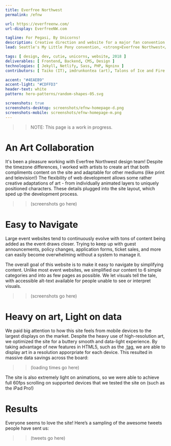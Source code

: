 ```yaml
---
title: Everfree Northwest
permalink: /efnw

url: https://everfreenw.com/
url-display: EverfreeNW.com

tagline: For Pegasi, By Unicorns!
description: Creative direction and website for a major fan convention
lead: Seattle's My Little Pony convention, <strong>Everfree Northwest</strong>, reached out to partner with me to develop and launch a site for their 2018 convention. This family-friendly event brings together fans of the <em>My Little Pony</em> franchise from around the world to share their passion for ponies, featuring show VIPs, hundreds of events, concerts, an artist alley, and more.

tags: [ design, dev, cutie, unicorns, website, 2018 ]
deliverables: [ Frontend, Backend, CMS, Design ]
technologies: [ Jekyll, Netlify, Sass, PHP, Ngninx ]
contributors: [ Taiko (IT), imdrunkontea (art), Talons of Ice and Fire (art), Christa D (art), KellyTheDrawingUnicorn (art) ]

accent: "#4EAEB9"
accent-light: "#CDFFD3"
header-text: white
pattern: hero-patterns/random-shapes-05.svg

screenshots: true
screenshots-desktop: screenshots/efnw-homepage-d.png
screenshots-mobile: screenshots/efnw-homepage-m.png
---
```


> > NOTE: This page is a work in progress.

# An Art Collaboration

It's been a pleasure working with Everfree Northwest design team! Despite the timezone differences, I worked with artists to create art that both compliments content on the site and adaptable for other mediums (like print and television!) The flexibility of web development allows some rather creative adaptations of art - from individually animated layers to uniquely positioned characters. These details plugged into the site layout, which sped up the development process.

> > (screenshots go here)

# Easy to Navigate

Large event websites tend to continuously evolve with tons of content being added as the event draws closer. Trying to keep up with guest announcements, policy changes, application forms, ticket sales, and more can easily become overwhelming without a system to manage it.

The overall goal of this website is to make it easy to navigate by simplifying content. Unlike most event websites, we simplified our content to 6 simple categories and into as few pages as possible. We let visuals tell the tale, with accessible alt-text available for people unable to see or interpret visuals.

> > (screenshots go here)

# Heavy on art, Light on data

We paid big attention to how this site feels from mobile devices to the largest displays on the market. Despite the heavy use of high-resolution art, we optimized the site for a buttery smooth and data-light experience. By taking advantage of new features in HTML5, such as the [<image> tag](https://developer.mozilla.org/en-US/docs/Web/HTML/Element/picture), we are able to display art in a resolution apporpriate for each device. This resulted in massive data savings across the board:

> > (loading times go here)

The site is also extremely light on animations, so we were able to achieve full 60fps scrolling on supported devices that we tested the site on (such as the iPad Pro!)

# Results

Everyone seems to love the site! Here’s a sampling of the awesome tweets people have sent us:

> > (tweets go here)

